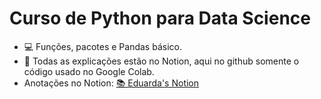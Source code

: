 # Curso de Python para Data Science 

* 💻 Funções, pacotes e Pandas básico.
* 📍 Todas as explicações estão no Notion, aqui no github somente o código usado no Google Colab.
* Anotações no Notion: [📚 Eduarda's Notion](https://trusting-pudding-50c.notion.site/Python-para-Data-Science-Fun-es-Pacotes-e-Pandas-b734267a1cac4fb8b6f09208ceea9520)
